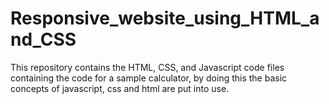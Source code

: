# Responsive_website_using_HTML_and_CSS
This repository contains the HTML, CSS, and Javascript code files containing the code for a sample calculator, by doing this the basic concepts of javascript, css and html are put into use.
